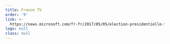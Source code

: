 ```yaml
---
title: France TV
order: '9'
link: >-
  https://news.microsoft.com/fr-fr/2017/05/05/election-presidentielle-france-televisions-microsoft-sallient-lanalyse-valorisation-resultats-direct/
logo: null
class: null
---
```



